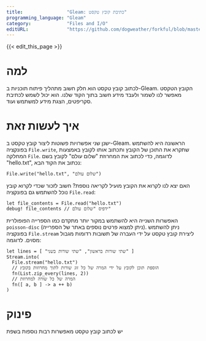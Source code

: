 ```yaml
---
title:                "Gleam: כתיבת קובץ טקסט"
programming_language: "Gleam"
category:             "Files and I/O"
editURL:              "https://github.com/dogweather/forkful/blob/master/content/he/gleam/writing-a-text-file.md"
---
```


{{< edit_this_page >}}

# למה

לכתוב קובץ טקסט הוא חלק חשוב מתהליך פיתוח תוכניות ב-Gleam. הקובץ הטקסט מאפשר לנו לשמור ולעבד מידע חשוב בתוך הקוד שלנו. הוא יכול לשמש לכתיבת סקריפטים, הצגת מידע למשתמש ועוד.

# איך לעשות זאת

ישנן שני אפשרויות פשוטות ליצור קובץ טקסט ב-Gleam. הראשונה היא להשתמש בפונקציה `File.write`, שתקרא את התוכן של הקובץ ותכתוב אותו לקובץ באמצעות המחלקה `File`. לדוגמה, כדי לכתוב את המחרוזת "שלום עולם" לקובץ בשם "hello.txt", נכתוב את הקוד הבא:

```Gleam
File.write("hello.txt", "שלום עולם")
```

האם יצא לנו לקרוא את הקובץ מועיל לקריאה נוספת? חשוב לזכור שכדי לקרוא קובץ נוכל להשתמש גם בפונקציה `File.read`:

```Gleam
let file_contents = File.read("hello.txt")
debug! file_contents // ידפיס "שלום עולם"
```

האפשרות השנייה היא להשתמש במקור יותר מתקדם כמו הספרייה הפופולרית `poisson-disc` (ניתן למצוא פרטים נוספים באתר של הספרייה). ניתן להשתמש בפונקציה `File.stream` ליצירת קובץ טקסט על ידי העברה של תשובות רדומות מגבול מסוים. לדוגמה:

```Gleam
let lines = [ "שתי שורות בראשון", "שתי שורות בשני" ]
Stream.into(
  File.stream("hello.txt")
  // הוספת תוכן לקובץ על ידי המרה של כל זוג שורות לתוך מחרוזות בקובץ
  fn(List.zip_every(lines, 2))
  // המרה של כל שורה למחרוזת
  fn([ a, b ] -> a ++ b)
)
```


# פינוק

יש לכתוב קובץ טקסט מאפשרות רבות נוספות בשפת